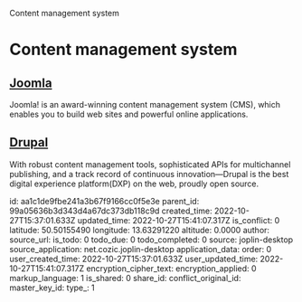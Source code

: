 Content management system

# Content management system

## [**Joomla**](https://www.joomla.org/)
Joomla! is an award-winning content management system (CMS), which enables you to build web sites and powerful online applications.

## [**Drupal**](https://www.drupal.org/)
With robust content management tools, sophisticated APIs for multichannel publishing, and a track record of continuous innovation—Drupal is the best digital experience platform(DXP) on the web, proudly open source.

id: aa1c1de9fbe241a3b67f9166cc0f5e3e
parent_id: 99a05636b3d343d4a67dc373db118c9d
created_time: 2022-10-27T15:37:01.633Z
updated_time: 2022-10-27T15:41:07.317Z
is_conflict: 0
latitude: 50.50155490
longitude: 13.63291220
altitude: 0.0000
author: 
source_url: 
is_todo: 0
todo_due: 0
todo_completed: 0
source: joplin-desktop
source_application: net.cozic.joplin-desktop
application_data: 
order: 0
user_created_time: 2022-10-27T15:37:01.633Z
user_updated_time: 2022-10-27T15:41:07.317Z
encryption_cipher_text: 
encryption_applied: 0
markup_language: 1
is_shared: 0
share_id: 
conflict_original_id: 
master_key_id: 
type_: 1